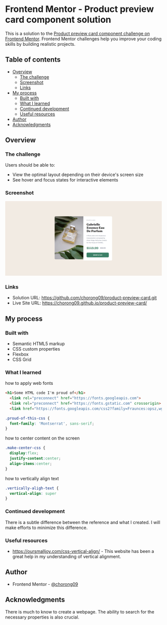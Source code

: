 # Frontend Mentor - Product preview card component solution

This is a solution to the [Product preview card component challenge on Frontend Mentor](https://www.frontendmentor.io/challenges/product-preview-card-component-GO7UmttRfa). Frontend Mentor challenges help you improve your coding skills by building realistic projects. 

## Table of contents

- [Overview](#overview)
  - [The challenge](#the-challenge)
  - [Screenshot](#screenshot)
  - [Links](#links)
- [My process](#my-process)
  - [Built with](#built-with)
  - [What I learned](#what-i-learned)
  - [Continued development](#continued-development)
  - [Useful resources](#useful-resources)
- [Author](#author)
- [Acknowledgments](#acknowledgments)

## Overview

### The challenge

Users should be able to:

- View the optimal layout depending on their device's screen size
- See hover and focus states for interactive elements

### Screenshot

<img src="screenshot.PNG">

### Links

- Solution URL: https://github.com/chorong09/product-preview-card.git
- Live Site URL: https://chorong09.github.io/product-preview-card/

## My process

### Built with

- Semantic HTML5 markup
- CSS custom properties
- Flexbox
- CSS Grid


### What I learned

how to apply web fonts

```html
<h1>Some HTML code I'm proud of</h1>
  <link rel="preconnect" href="https://fonts.googleapis.com">
  <link rel="preconnect" href="https://fonts.gstatic.com" crossorigin>
  <link href="https://fonts.googleapis.com/css2?family=Fraunces:opsz,wght@9..144,700&family=Montserrat:wght@500;700&display=swap" rel="stylesheet">
```
```css
.proud-of-this-css {
  font-family: 'Montserrat', sans-serif;
}
```

how to center content on the screen

```css
.make-center-css {
  display:flex; 
  justify-content:center; 
  align-items:center;
}
```

how to vertically align text
```css
.vertically-aligh-text {
  vertical-align: super
}
```


### Continued development

There is a subtle difference between the reference and what I created. I will make efforts to minimize this difference.

### Useful resources

- https://oursmalljoy.com/css-vertical-align/ - This website has been a great help in my understanding of vertical alignment.


## Author

- Frontend Mentor - [@chorong09](https://www.frontendmentor.io/profile/chorong09)


## Acknowledgments

There is much to know to create a webpage. The ability to search for the necessary properties is also crucial.

